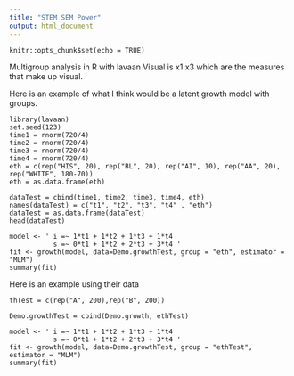 ```yaml
---
title: "STEM SEM Power"
output: html_document
---
```


```{r setup, include=FALSE}
knitr::opts_chunk$set(echo = TRUE)
```
Multigroup analysis in R with lavaan
Visual is x1:x3 which are the measures that make up visual.

Here is an example of what I think would be a latent growth model with groups.  
```{r}
library(lavaan)
set.seed(123)
time1 = rnorm(720/4)
time2 = rnorm(720/4)
time3 = rnorm(720/4)
time4 = rnorm(720/4)
eth = c(rep("HIS", 20), rep("BL", 20), rep("AI", 10), rep("AA", 20), rep("WHITE", 180-70))
eth = as.data.frame(eth)

dataTest = cbind(time1, time2, time3, time4, eth)
names(dataTest) = c("t1", "t2", "t3", "t4" , "eth")
dataTest = as.data.frame(dataTest)
head(dataTest)

model <- ' i =~ 1*t1 + 1*t2 + 1*t3 + 1*t4
           s =~ 0*t1 + 1*t2 + 2*t3 + 3*t4 '
fit <- growth(model, data=Demo.growthTest, group = "eth", estimator = "MLM")
summary(fit)

```
Here is an example using their data
```{r}
thTest = c(rep("A", 200),rep("B", 200))

Demo.growthTest = cbind(Demo.growth, ethTest)

model <- ' i =~ 1*t1 + 1*t2 + 1*t3 + 1*t4
           s =~ 0*t1 + 1*t2 + 2*t3 + 3*t4 '
fit <- growth(model, data=Demo.growthTest, group = "ethTest", estimator = "MLM")
summary(fit)
```

